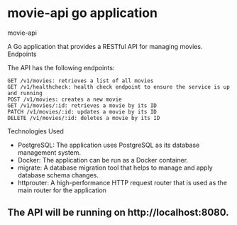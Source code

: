 # movie-api go application

movie-api

A Go application that provides a RESTful API for managing movies.
Endpoints

The API has the following endpoints:

    GET /v1/movies: retrieves a list of all movies
    GET /v1/healthcheck: health check endpoint to ensure the service is up and running
    POST /v1/movies: creates a new movie
    GET /v1/movies/:id: retrieves a movie by its ID
    PATCH /v1/movies/:id: updates a movie by its ID
    DELETE /v1/movies/:id: deletes a movie by its ID

Technologies Used

- PostgreSQL: The application uses PostgreSQL as its database management system.
- Docker: The application can be run as a Docker container.
- migrate: A database migration tool that helps to manage and apply database schema changes.
- httprouter: A high-performance HTTP request router that is used as the main router for the application

## The API will be running on http://localhost:8080.
